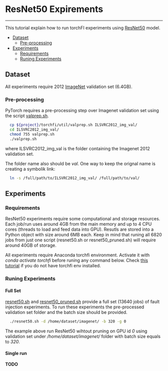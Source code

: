 # ResNet50 Expirements
--------------------------------------------------------------------------------

This tutorial explain how to run torchFI experiments using [ResNet50](https://arxiv.org/pdf/1512.03385.pdf) model.

- [Dataset](#dataset)
  - [Pre-processing](#pre-processing)
- [Experiments](#citation)
  - [Requirements](#requirements)
  - [Runing Experiments](#runing-experiments)

## Dataset

  All experiments require 2012 [ImageNet](http://image-net.org/) validation set (6.4GB).

### Pre-processing

  PyTorch requires a pre-processing step over Imagenet validation set using the script [valprep.sh](https://github.com/bfgoldstein/torchfi/util/valprep.sh).

  ```bash
    cp ${project}/torchfi/util/valprep.sh ILSVRC2012_img_val/
    cd ILSVRC2012_img_val/
    chmod 755 valprep.sh
    ./valprep.sh
  ```

  where ILSVRC2012_img_val is the folder containing the Imagenet 2012 validation set.

  The folder name also should be *val*. One way to keep the orignal name is creating a symbolik link:

  ```bash
    ln -s /full/path/to/ILSVRC2012_img_val/ /full/path/to/val/
  ```

## Experiments

### Requirements

  ResNet50 experiments require some computational and storage resources. Each job/run uses around 4GB from the main memory and up to 4 CPU cores (threads to load and feed data into GPU). Resutls are stored into a Python object with size around 6MB each. Keep in mind that runing all 6820 jobs from just one script (resnet50.sh or resnet50_pruned.sh) will require around 40GB of storage.

  All experiments require Anaconda torchfi environment. Activate it with *conda activate torchfi* before runing any command below. Check [this tutorial](https://github.com/bfgoldstein/torchfi#install-dependencies) if you do not have torchfi env installed.

### Runing Experiments

#### Full Set

  [resnet50.sh](https://github.com/bfgoldstein/torchfi/util/resnet50.sh) and [resnet50_pruned.sh](https://github.com/bfgoldstein/torchfi/util/resnet50_pruned.sh) provide a full set (13640 jobs) of fault injection experiments. To run these experiments the pre-processed validation set folder and the batch size should be provided.

  ```bash
    ./resnet50.sh -d /home/dataset/imagenet/ -b 320 -g 0
  ```

  The example above run ResNet50 wihtout pruning on GPU id *0* using validation set under */home/dataset/imagenet/* folder with batch size equals to *320*.

#### Single run

**TODO**
